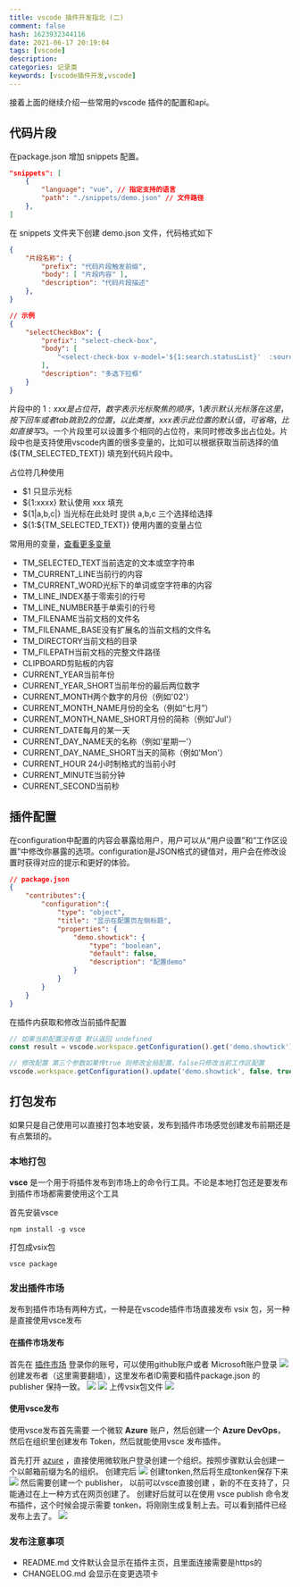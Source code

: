 ```yaml
---
title: vscode 插件开发指北 (二)
comment: false
hash: 1623932344116
date: 2021-06-17 20:19:04
tags: [vscode]
description:
categories: 记录类
keywords: [vscode插件开发,vscode]
---
```


接着上面的继续介绍一些常用的vscode 插件的配置和api。

<!-- more -->
## 代码片段
在package.json 增加 snippets 配置。
``` json
"snippets": [
    {
        "language": "vue", // 指定支持的语言
        "path": "./snippets/demo.json" // 文件路径
    },
]
```
在 snippets 文件夹下创建 demo.json 文件，代码格式如下
``` json
{
    "片段名称": {
        "prefix": "代码片段触发前缀",
        "body": [ "片段内容" ],
        "description": "代码片段描述"
    },
}

// 示例
{
    "selectCheckBox": {
        "prefix": "select-check-box",
        "body": [
            "<select-check-box v-model='${1:search.statusList}'  :sourceOpt='${2:statusOpt}' @change='${3:getList(1)}' title='${4:状态}'></select-check-box>"
        ],
        "description": "多选下拉框"
    }
}
```
片段中的 ${1:xxx} 是占位符，数字表示光标聚焦的顺序，1表示默认光标落在这里，按下回车或者tab跳到2的位置，以此类推，xxx表示此位置的默认值，可省略，比如直接写$3。一个片段里可以设置多个相同的占位符，来同时修改多出占位处。片段中也是支持使用vscode内置的很多变量的，比如可以根据获取当前选择的值(${TM_SELECTED_TEXT}) 填充到代码片段中。

占位符几种使用
- $1 只显示光标
- ${1:xxxx} 默认使用 xxx 填充
- ${1|a,b,c|} 当光标在此处时 提供 a,b,c 三个选择给选择
- ${1:${TM_SELECTED_TEXT}} 使用内置的变量占位


常用用的变量，[查看更多变量](https://code.visualstudio.com/docs/editor/variables-reference#_environment-variables)
- TM_SELECTED_TEXT当前选定的文本或空字符串
- TM_CURRENT_LINE当前行的内容
- TM_CURRENT_WORD光标下的单词或空字符串的内容
- TM_LINE_INDEX基于零索引的行号
- TM_LINE_NUMBER基于单索引的行号
- TM_FILENAME当前文档的文件名
- TM_FILENAME_BASE没有扩展名的当前文档的文件名
- TM_DIRECTORY当前文档的目录
- TM_FILEPATH当前文档的完整文件路径
- CLIPBOARD剪贴板的内容
- CURRENT_YEAR当前年份
- CURRENT_YEAR_SHORT当前年份的最后两位数字
- CURRENT_MONTH两个数字的月份（例如'02'）
- CURRENT_MONTH_NAME月份的全名（例如“七月”）
- CURRENT_MONTH_NAME_SHORT月份的简称（例如'Jul'）
- CURRENT_DATE每月的某一天
- CURRENT_DAY_NAME天的名称（例如'星期一'）
- CURRENT_DAY_NAME_SHORT当天的简称（例如'Mon'）
- CURRENT_HOUR 24小时制格式的当前小时
- CURRENT_MINUTE当前分钟
- CURRENT_SECOND当前秒

## 插件配置
在configuration中配置的内容会暴露给用户，用户可以从“用户设置”和“工作区设置”中修改你暴露的选项。configuration是JSON格式的键值对，用户会在修改设置时获得对应的提示和更好的体验。
``` json
// package.json
{
    "contributes":{
        "configuration":{
            "type": "object",
            "title": "显示在配置页左侧标题",
            "properties": {
                "demo.showtick": {
                    "type": "boolean",
                    "default": false,
                    "description": "配置demo"
                }
            }
        }
    }
}
```
在插件内获取和修改当前插件配置
``` js
// 如果当前配置没有值 默认返回 undefined
const result = vscode.workspace.getConfiguration().get('demo.showtick');

// 修改配置 第三个参数如果传true 则修改全局配置，false只修改当前工作区配置
vscode.workspace.getConfiguration().update('demo.showtick', false, true);
```

## 打包发布
如果只是自己使用可以直接打包本地安装，发布到插件市场感觉创建发布前期还是有点繁琐的。
### 本地打包
**vsce** 是一个用于将插件发布到市场上的命令行工具。不论是本地打包还是要发布到插件市场都需要使用这个工具

首先安装vsce
``` 
npm install -g vsce
```
打包成vsix包
```
vsce package
```
### 发出插件市场
发布到插件市场有两种方式，一种是在vscode插件市场直接发布 vsix 包，另一种是直接使用vsce发布
#### 在插件市场发布

首先在 [插件市场](https://marketplace.visualstudio.com/VSCode) 登录你的账号，可以使用github账户或者 Microsoft账户登录
![](//682d-h-17b316-1259142607.tcb.qcloud.la/blog/posts/vscode_extension_two/20210623231124.png)
创建发布者（这里需要翻墙），这里发布者ID需要和插件package.json 的 publisher 保持一致。
![](//682d-h-17b316-1259142607.tcb.qcloud.la/blog/posts/vscode_extension_two/20210623230340.png)
![](//682d-h-17b316-1259142607.tcb.qcloud.la/blog/posts/vscode_extension_two/20210623230642.png)
上传vsix包文件
![](//682d-h-17b316-1259142607.tcb.qcloud.la/blog/posts/vscode_extension_two/20210623231651.png)
#### 使用vsce发布 
使用vsce发布首先需要 一个微软 **Azure** 账户，然后创建一个 **Azure DevOps**，然后在组织里创建发布 Token，然后就能使用vsce 发布插件。

首先打开  [azure](https://dev.azure.com) ，直接使用微软账户登录创建一个组织。按照步骤默认会创建一个以邮箱前缀为名的组织。
创建完后
![](//682d-h-17b316-1259142607.tcb.qcloud.la/blog/posts/vscode_extension_two/20210623232915.png)
创建tonken,然后将生成tonken保存下来
![](//682d-h-17b316-1259142607.tcb.qcloud.la/blog/posts/vscode_extension_two/20210623233248.png)
然后需要创建一个 publisher， 以前可以vsce直接创建 ，新的不在支持了，只能通过在上一种方式在网页创建了。
创建好后就可以在使用 vsce publish 命令发布插件，这个时候会提示需要 tonken，将刚刚生成复制上去。可以看到插件已经发布上去了。
![](//682d-h-17b316-1259142607.tcb.qcloud.la/blog/posts/vscode_extension_two/20210623234418.png)
### 发布注意事项
- README.md 文件默认会显示在插件主页，且里面连接需要是https的
- CHANGELOG.md 会显示在变更选项卡
